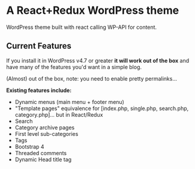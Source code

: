 # A React+Redux WordPress theme
WordPress theme built with react calling WP-API for content.

## Current Features
If you install it in WordPress v4.7 or greater **it will work out of the box** and have many of the features you'd want in a simple blog.

(Almost) out of the box, note: you need to enable pretty permalinks...

**Existing features include:**
- Dynamic menus (main menu + footer menu)
- "Template pages" equivalence for [index.php, single.php, search.php, category.php]... but in React/Redux
- Search
- Category archive pages
- First level sub-categories
- Tags
- Bootstrap 4
- Threaded comments
- Dynamic Head title tag